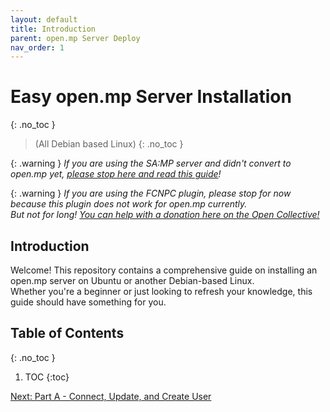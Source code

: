 ```yaml
---
layout: default
title: Introduction
parent: open.mp Server Deploy
nav_order: 1
---
```


# Easy open.mp Server Installation
{: .no_toc }
>(All Debian based Linux)
{: .no_toc }

{: .warning }
*If you are using the SA:MP server and didn't convert to open.mp yet, [please stop here and read this guide](https://github.com/adib-yg/openmp-server-installation)!*

{: .warning }
*If you are using the FCNPC plugin, please stop for now because this plugin does not work for open.mp currently.<br>
But not for long! [You can help with a donation here on the Open Collective!](https://opencollective.com/openmultiplayer)*

## Introduction

Welcome! This repository contains a comprehensive guide on installing an open.mp server on Ubuntu or another Debian-based Linux.<br>
Whether you're a beginner or just looking to refresh your knowledge, this guide should have something for you.

## Table of Contents
{: .no_toc }

1. TOC
{:toc}

[Next: Part A - Connect, Update, and Create User](./part-a.md)
